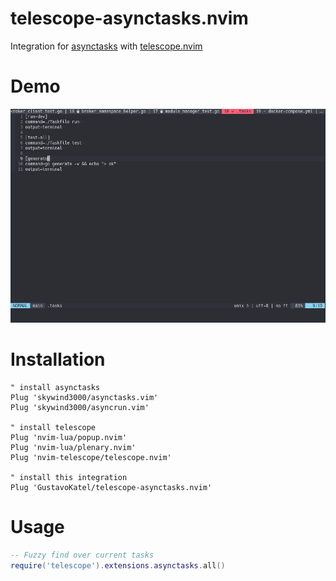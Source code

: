 # telescope-asynctasks.nvim

Integration for [asynctasks](https://github.com/skywind3000/asynctasks.vim) with
[telescope.nvim](https://github.com/nvim-telescope/telescope.nvim)

# Demo

![Demo](./demo_tasks.gif)

# Installation

```viml
" install asynctasks
Plug 'skywind3000/asynctasks.vim'
Plug 'skywind3000/asyncrun.vim'

" install telescope
Plug 'nvim-lua/popup.nvim'
Plug 'nvim-lua/plenary.nvim'
Plug 'nvim-telescope/telescope.nvim'

" install this integration
Plug 'GustavoKatel/telescope-asynctasks.nvim'
```

# Usage

```lua
-- Fuzzy find over current tasks
require('telescope').extensions.asynctasks.all()
```
